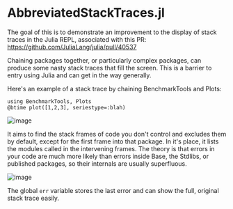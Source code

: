 # AbbreviatedStackTraces.jl

The goal of this is to demonstrate an improvement to the display of stack traces in the Julia REPL, associated with this PR: https://github.com/JuliaLang/julia/pull/40537

Chaining packages together, or particularly complex packages, can produce some nasty stack traces that fill the screen. This is a barrier to entry using Julia and can get in the way generally.

Here's an example of a stack trace by chaining BenchmarkTools and Plots:

```
using BenchmarkTools, Plots
@btime plot([1,2,3], seriestype=:blah)
```
![image](https://user-images.githubusercontent.com/1438610/115907559-0c36b300-a437-11eb-87c3-ba314ab6db72.png)

It aims to find the stack frames of code you don't control and excludes them by default, except for the first frame into that package. In it's place, it lists the modules called in the intervening frames. The theory is that errors in your code are much more likely than errors inside Base, the Stdlibs, or published packages, so their internals are usually superfluous.

![image](https://user-images.githubusercontent.com/1438610/115908246-ec53bf00-a437-11eb-9e99-b71d8b792270.png)

The global `err` variable stores the last error and can show the full, original stack trace easily.
